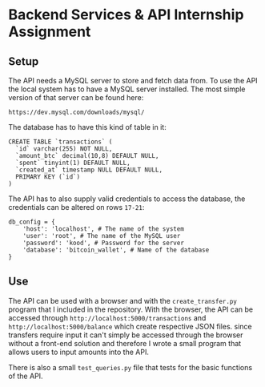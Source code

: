 # Backend Services & API Internship Assignment

## Setup

The API needs a MySQL server to store and fetch data from. To use the API the local system has to have a MySQL server installed. The most simple version of that server can be found here: 

```text
https://dev.mysql.com/downloads/mysql/
```

The database has to have this kind of table in it:

```text
CREATE TABLE `transactions` (
  `id` varchar(255) NOT NULL,
  `amount_btc` decimal(10,8) DEFAULT NULL,
  `spent` tinyint(1) DEFAULT NULL,
  `created_at` timestamp NULL DEFAULT NULL,
  PRIMARY KEY (`id`)
)
```

The API has to also supply valid credentials to access the database, the credentials can be altered on rows `17-21`:

```text
db_config = {
    'host': 'localhost', # The name of the system
    'user': 'root', # The name of the MySQL user
    'password': 'kood', # Password for the server
    'database': 'bitcoin_wallet', # Name of the database
}
```

## Use

The API can be used with a browser and with the `create_transfer.py` program that I included in the repository. With the browser, the API can be accessed through `http://localhost:5000/transactions` and `http://localhost:5000/balance` which create respective JSON files. since transfers require input it can't simply be accessed through the browser without a front-end solution and therefore I wrote a small program that allows users to input amounts into the API.

There is also a small `test_queries.py` file that tests for the basic functions of the API.
